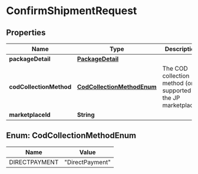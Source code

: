
# ConfirmShipmentRequest

## Properties
Name | Type | Description | Notes
------------ | ------------- | ------------- | -------------
**packageDetail** | [**PackageDetail**](PackageDetail.md) |  | 
**codCollectionMethod** | [**CodCollectionMethodEnum**](#CodCollectionMethodEnum) | The COD collection method (only supported in the JP marketplace). |  [optional]
**marketplaceId** | **String** |  | 


<a name="CodCollectionMethodEnum"></a>
## Enum: CodCollectionMethodEnum
Name | Value
---- | -----
DIRECTPAYMENT | &quot;DirectPayment&quot;



